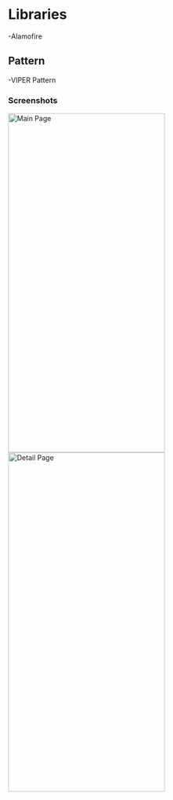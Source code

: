 # Libraries
-Alamofire

## Pattern
-VIPER Pattern

### Screenshots
<img src="https://github.com/MuratYurtseven/IMBdApp-VIPERPattern/assets/123903809/fe03e068-8db2-4faf-a401-fbc438bbf7f9" alt="Main Page" width="320" height="690">


<img src="https://github.com/MuratYurtseven/IMBdApp-VIPERPattern/assets/123903809/288117d9-5c34-4204-99ee-36f9c0ddd778" alt="Detail Page" width="320" height="690">
